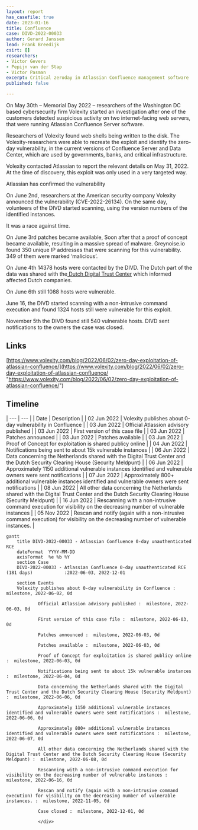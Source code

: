 ```yaml
---
layout: report
has_casefile: true
date: 2023-01-16
title: Confluence
case: DIVD-2022-00033
author: Gerard Janssen
lead: Frank Breedijk
csirt: []
researchers:
- Victor Gevers
- Pepijn van der Stap
- Victor Pasman
excerpt: Critical zeroday in Atlassian Confluence management software
published: false

---
```

On May 30th – Memorial Day 2022 – researchers of the Washington DC based cybersecurity firm Volexity started an investigation after one of the customers detected suspicious activity on two internet-facing web servers, that were running Atlassian Confluence Server software.

Researchers of Volexity found web shells being written to the disk. The Volexity-researchers were able to recreate the exploit and identify the zero-day vulnerability, in the current versions of Confluence Server and Data Center, which are used by governments, banks, and critical infrastructure.

Volexity contacted Atlassian to report the relevant details on May 31, 2022. At the time of discovery, this exploit was only used in a very targeted way.

Atlassian has confirmed the vulnerability

On June 2nd, researchers at the American security company Volexity announced the vulnerability (CVE-2022-26134). On the same day, volunteers of the DIVD started scanning, using the version numbers of the identified instances.

It was a race against time.

On June 3rd patches became available, Soon after that a proof of concept became available, resulting in a massive spread of malware. Greynoise.io found 350 unique IP addresses that were scanning for this vulnerability. 349 of them were marked ‘malicious’.

On June 4th 14378 hosts were contacted by the DIVD. The Dutch part of the data was shared with the[ Dutch Digital Trust Center](https://www.digitaltrustcenter.nl/dreigingsinformatie-ontvangen) which informed affected Dutch companies.

On June 6th still 1088 hosts were vulnerable.

June 16, the DIVD started scanning with a non-intrusive command execution and found 1324 hosts still were vulnerable for this exploit.

November 5th the DIVD found still 540 vulnerable hosts. DIVD sent notifications to the owners the case was closed.

## **Links**

[https://www.volexity.com/blog/2022/06/02/zero-day-exploitation-of-atlassian-confluence/](https://www.volexity.com/blog/2022/06/02/zero-day-exploitation-of-atlassian-confluence/ "https://www.volexity.com/blog/2022/06/02/zero-day-exploitation-of-atlassian-confluence/")

## **Timeline**

| --- | --- |
| Date | Description |
| 02 Jun 2022 | Volexity publishes about 0-day vulnerability in Confluence |
| 03 Jun 2022 | Official Atlassion advisory published |
| 03 Jun 2022 | First version of this case file |
| 03 Jun 2022 | Patches announced |
| 03 Jun 2022 | Patches available |
| 03 Jun 2022 | Proof of Concept for exploitation is shared publicy online |
| 04 Jun 2022 | Notifications being sent to about 15k vulnerable instances |
| 06 Jun 2022 | Data concerning the Netherlands shared with the Digital Trust Center and the Dutch Security Clearing House (Security Meldpunt) |
| 06 Jun 2022 | Approximately 1150 additional vulnerable instances identified and vulnerable owners were sent notifications |
| 07 Jun 2022 | Approximately 800+ additional vulnerable instances identified and vulnerable owners were sent notifications |
| 08 Jun 2022 | All other data concerning the Netherlands shared with the Digital Trust Center and the Dutch Security Clearing House (Security Meldpunt) |
| 16 Jun 2022 | Rescanning with a non-intrusive command execution for visibility on the decreasing number of vulnerable instances |
| 05 Nov 2022 | Rescan and notify (again with a non-intrusive command execution) for visibility on the decreasing number of vulnerable instances. |

<div class="mermaid">

	gantt
	    title DIVD-2022-00033 - Atlassian Confluence 0-day unauthenticated RCE
	    dateFormat  YYYY-MM-DD
	    axisFormat  %e %b %Y
	    section Case
	    DIVD-2022-00033 - Atlassian Confluence 0-day unauthenticated RCE (181 days)            :2022-06-03, 2022-12-01

	    section Events
		Volexity publishes about 0-day vulnerability in Confluence :  milestone, 2022-06-02, 0d

				Official Atlassion advisory published :  milestone, 2022-06-03, 0d

				First version of this case file :  milestone, 2022-06-03, 0d

				Patches announced :  milestone, 2022-06-03, 0d

				Patches available :  milestone, 2022-06-03, 0d

				Proof of Concept for exploitation is shared publicy online :  milestone, 2022-06-03, 0d

				Notifications being sent to about 15k vulnerable instances :  milestone, 2022-06-04, 0d

				Data concerning the Netherlands shared with the Digital Trust Center and the Dutch Security Clearing House (Security Meldpunt) :  milestone, 2022-06-06, 0d

				Approximately 1150 additional vulnerable instances identified and vulnerable owners were sent notifications :  milestone, 2022-06-06, 0d

				Approximately 800+ additional vulnerable instances identified and vulnerable owners were sent notifications :  milestone, 2022-06-07, 0d

				All other data concerning the Netherlands shared with the Digital Trust Center and the Dutch Security Clearing House (Security Meldpunt) :  milestone, 2022-06-08, 0d

				Rescanning with a non-intrusive command execution for visibility on the decreasing number of vulnerable instances :  milestone, 2022-06-16, 0d

				Rescan and notify (again with a non-intrusive command execution) for visibility on the decreasing number of vulnerable instances. :  milestone, 2022-11-05, 0d

				Case closed :  milestone, 2022-12-01, 0d

				</div>